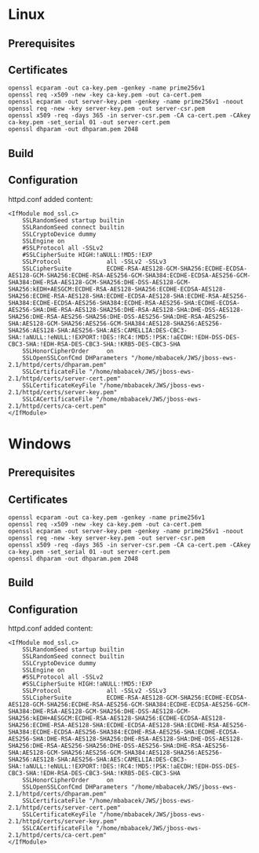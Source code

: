 # Linux
## Prerequisites

## Certificates
    openssl ecparam -out ca-key.pem -genkey -name prime256v1
    openssl req -x509 -new -key ca-key.pem -out ca-cert.pem
    openssl ecparam -out server-key.pem -genkey -name prime256v1 -noout
    openssl req -new -key server-key.pem -out server-csr.pem
    openssl x509 -req -days 365 -in server-csr.pem -CA ca-cert.pem -CAkey ca-key.pem -set_serial 01 -out server-cert.pem
    openssl dhparam -out dhparam.pem 2048

## Build
    
    
## Configuration
httpd.conf added content:

    <IfModule mod_ssl.c>
        SSLRandomSeed startup builtin
        SSLRandomSeed connect builtin
        SSLCryptoDevice dummy
        SSLEngine on
        #SSLProtocol all -SSLv2
        #SSLCipherSuite HIGH:!aNULL:!MD5:!EXP
        SSLProtocol             all -SSLv2 -SSLv3
        SSLCipherSuite          ECDHE-RSA-AES128-GCM-SHA256:ECDHE-ECDSA-AES128-GCM-SHA256:ECDHE-RSA-AES256-GCM-SHA384:ECDHE-ECDSA-AES256-GCM-SHA384:DHE-RSA-AES128-GCM-SHA256:DHE-DSS-AES128-GCM-SHA256:kEDH+AESGCM:ECDHE-RSA-AES128-SHA256:ECDHE-ECDSA-AES128-SHA256:ECDHE-RSA-AES128-SHA:ECDHE-ECDSA-AES128-SHA:ECDHE-RSA-AES256-SHA384:ECDHE-ECDSA-AES256-SHA384:ECDHE-RSA-AES256-SHA:ECDHE-ECDSA-AES256-SHA:DHE-RSA-AES128-SHA256:DHE-RSA-AES128-SHA:DHE-DSS-AES128-SHA256:DHE-RSA-AES256-SHA256:DHE-DSS-AES256-SHA:DHE-RSA-AES256-SHA:AES128-GCM-SHA256:AES256-GCM-SHA384:AES128-SHA256:AES256-SHA256:AES128-SHA:AES256-SHA:AES:CAMELLIA:DES-CBC3-SHA:!aNULL:!eNULL:!EXPORT:!DES:!RC4:!MD5:!PSK:!aECDH:!EDH-DSS-DES-CBC3-SHA:!EDH-RSA-DES-CBC3-SHA:!KRB5-DES-CBC3-SHA
        SSLHonorCipherOrder     on
        SSLOpenSSLConfCmd DHParameters "/home/mbabacek/JWS/jboss-ews-2.1/httpd/certs/dhparam.pem"
        SSLCertificateFile "/home/mbabacek/JWS/jboss-ews-2.1/httpd/certs/server-cert.pem"
        SSLCertificateKeyFile "/home/mbabacek/JWS/jboss-ews-2.1/httpd/certs/server-key.pem"
        SSLCACertificateFile "/home/mbabacek/JWS/jboss-ews-2.1/httpd/certs/ca-cert.pem"
    </IfModule>

# Windows
## Prerequisites

## Certificates
    openssl ecparam -out ca-key.pem -genkey -name prime256v1
    openssl req -x509 -new -key ca-key.pem -out ca-cert.pem
    openssl ecparam -out server-key.pem -genkey -name prime256v1 -noout
    openssl req -new -key server-key.pem -out server-csr.pem
    openssl x509 -req -days 365 -in server-csr.pem -CA ca-cert.pem -CAkey ca-key.pem -set_serial 01 -out server-cert.pem
    openssl dhparam -out dhparam.pem 2048

## Build

## Configuration
httpd.conf added content:

    <IfModule mod_ssl.c>
        SSLRandomSeed startup builtin
        SSLRandomSeed connect builtin
        SSLCryptoDevice dummy
        SSLEngine on
        #SSLProtocol all -SSLv2
        #SSLCipherSuite HIGH:!aNULL:!MD5:!EXP
        SSLProtocol             all -SSLv2 -SSLv3
        SSLCipherSuite          ECDHE-RSA-AES128-GCM-SHA256:ECDHE-ECDSA-AES128-GCM-SHA256:ECDHE-RSA-AES256-GCM-SHA384:ECDHE-ECDSA-AES256-GCM-SHA384:DHE-RSA-AES128-GCM-SHA256:DHE-DSS-AES128-GCM-SHA256:kEDH+AESGCM:ECDHE-RSA-AES128-SHA256:ECDHE-ECDSA-AES128-SHA256:ECDHE-RSA-AES128-SHA:ECDHE-ECDSA-AES128-SHA:ECDHE-RSA-AES256-SHA384:ECDHE-ECDSA-AES256-SHA384:ECDHE-RSA-AES256-SHA:ECDHE-ECDSA-AES256-SHA:DHE-RSA-AES128-SHA256:DHE-RSA-AES128-SHA:DHE-DSS-AES128-SHA256:DHE-RSA-AES256-SHA256:DHE-DSS-AES256-SHA:DHE-RSA-AES256-SHA:AES128-GCM-SHA256:AES256-GCM-SHA384:AES128-SHA256:AES256-SHA256:AES128-SHA:AES256-SHA:AES:CAMELLIA:DES-CBC3-SHA:!aNULL:!eNULL:!EXPORT:!DES:!RC4:!MD5:!PSK:!aECDH:!EDH-DSS-DES-CBC3-SHA:!EDH-RSA-DES-CBC3-SHA:!KRB5-DES-CBC3-SHA
        SSLHonorCipherOrder     on
        SSLOpenSSLConfCmd DHParameters "/home/mbabacek/JWS/jboss-ews-2.1/httpd/certs/dhparam.pem"
        SSLCertificateFile "/home/mbabacek/JWS/jboss-ews-2.1/httpd/certs/server-cert.pem"
        SSLCertificateKeyFile "/home/mbabacek/JWS/jboss-ews-2.1/httpd/certs/server-key.pem"
        SSLCACertificateFile "/home/mbabacek/JWS/jboss-ews-2.1/httpd/certs/ca-cert.pem"
    </IfModule>
